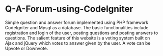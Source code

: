 # Q-A-Forum-using-CodeIgniter

Simple question and answer forum implemented using PHP framework CodeIgniter and Mysql as a database. The basic functionalities include registration and login of the user, posting questions and posting answers to questions. The salient feature of this website is a voting system built on Ajax and jQuery which votes to answer given by the user. A vote can be Upvote or Downvote.

